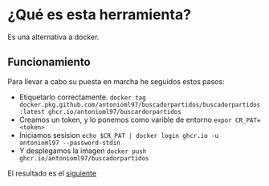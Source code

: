 # ¿Qué es esta herramienta? 
Es una alternativa a docker.

## Funcionamiento

Para llevar a cabo su puesta en marcha he seguidos estos pasos:
- Etiquetarlo correctamente. ```docker tag docker.pkg.github.com/antonioml97/buscadorpartidos/buscadorpartidos:latest ghcr.io/antonioml97/buscardorpartidos```
- Creamos un token, y lo ponemos como varible de entorno ```expor CR_PAT=<token>```
- Iniciamos sesision ``` echo $CR_PAT | docker login ghcr.io -u antonioml97 --password-stdin ```
- Y desplegamos la imagen ```docker push ghcr.io/antonioml97/buscadorpartidos ```

El resultado es el [siguiente](https://github.com/users/antonioml97/packages/container/package/buscadorpartidos)